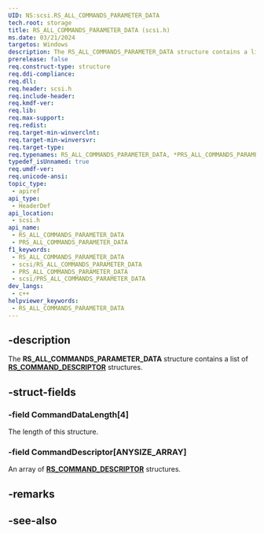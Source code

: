 ```yaml
---
UID: NS:scsi.RS_ALL_COMMANDS_PARAMETER_DATA
tech.root: storage
title: RS_ALL_COMMANDS_PARAMETER_DATA (scsi.h)
ms.date: 03/21/2024
targetos: Windows
description: The RS_ALL_COMMANDS_PARAMETER_DATA structure contains a list of RS_COMMAND_DESCRIPTOR structures.
prerelease: false
req.construct-type: structure
req.ddi-compliance: 
req.dll: 
req.header: scsi.h
req.include-header: 
req.kmdf-ver: 
req.lib: 
req.max-support: 
req.redist: 
req.target-min-winverclnt: 
req.target-min-winversvr: 
req.target-type: 
req.typenames: RS_ALL_COMMANDS_PARAMETER_DATA, *PRS_ALL_COMMANDS_PARAMETER_DATA
typedef_isUnnamed: true
req.umdf-ver: 
req.unicode-ansi: 
topic_type:
 - apiref
api_type:
 - HeaderDef
api_location:
 - scsi.h
api_name:
 - RS_ALL_COMMANDS_PARAMETER_DATA
 - PRS_ALL_COMMANDS_PARAMETER_DATA
f1_keywords:
 - RS_ALL_COMMANDS_PARAMETER_DATA
 - scsi/RS_ALL_COMMANDS_PARAMETER_DATA
 - PRS_ALL_COMMANDS_PARAMETER_DATA
 - scsi/PRS_ALL_COMMANDS_PARAMETER_DATA
dev_langs:
 - c++
helpviewer_keywords:
 - RS_ALL_COMMANDS_PARAMETER_DATA
---
```


## -description

The **RS_ALL_COMMANDS_PARAMETER_DATA** structure contains a list of **[RS_COMMAND_DESCRIPTOR](ns-scsi-rs_command_descriptor.md)** structures.

## -struct-fields

### -field CommandDataLength[4]

The length of this structure.

### -field CommandDescriptor[ANYSIZE_ARRAY]

An array of **[RS_COMMAND_DESCRIPTOR](ns-scsi-rs_command_descriptor.md)** structures.

## -remarks

## -see-also

